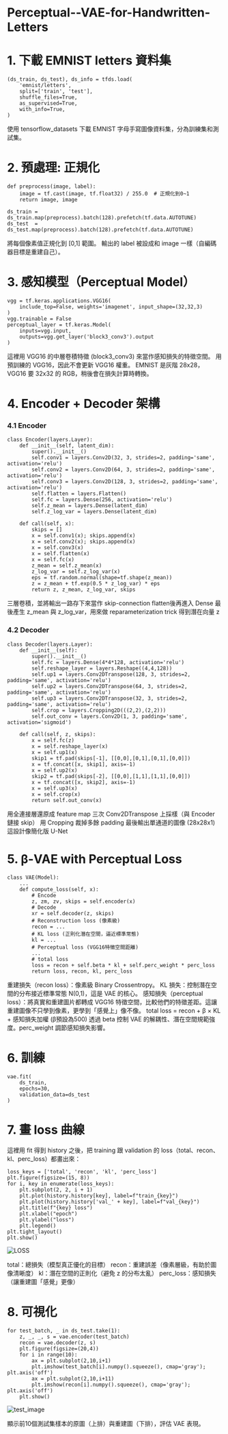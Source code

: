 # Perceptual--VAE-for-Handwritten-Letters

# 1. 下載 EMNIST letters 資料集

```
(ds_train, ds_test), ds_info = tfds.load(
    'emnist/letters',
    split=['train', 'test'],
    shuffle_files=True,
    as_supervised=True,
    with_info=True,
)
```

使用 tensorflow_datasets 下載 EMNIST 字母手寫圖像資料集，分為訓練集和測試集。


# 2. 預處理: 正規化

```
def preprocess(image, label):
    image = tf.cast(image, tf.float32) / 255.0  # 正規化到0~1
    return image, image

ds_train = ds_train.map(preprocess).batch(128).prefetch(tf.data.AUTOTUNE)
ds_test  = ds_test.map(preprocess).batch(128).prefetch(tf.data.AUTOTUNE)
```

將每個像素值正規化到 [0,1] 範圍。
輸出的 label 被設成和 image 一樣（自編碼器目標是重建自己）。


# 3. 感知模型（Perceptual Model）

```
vgg = tf.keras.applications.VGG16(
    include_top=False, weights='imagenet', input_shape=(32,32,3)
)
vgg.trainable = False
perceptual_layer = tf.keras.Model(
    inputs=vgg.input,
    outputs=vgg.get_layer('block3_conv3').output
)
```

這裡用 VGG16 的中層卷積特徵 (block3_conv3) 來當作感知損失的特徵空間。
用預訓練的 VGG16，因此不會更新 VGG16 權重。
EMNIST 是灰階 28x28，VGG16 要 32x32 的 RGB，稍後會在損失計算時轉換。


# 4. Encoder + Decoder 架構

### 4.1 Encoder

```
class Encoder(layers.Layer):
    def __init__(self, latent_dim):
        super().__init__()
        self.conv1 = layers.Conv2D(32, 3, strides=2, padding='same', activation='relu')
        self.conv2 = layers.Conv2D(64, 3, strides=2, padding='same', activation='relu')
        self.conv3 = layers.Conv2D(128, 3, strides=2, padding='same', activation='relu')
        self.flatten = layers.Flatten()
        self.fc = layers.Dense(256, activation='relu')
        self.z_mean = layers.Dense(latent_dim)
        self.z_log_var = layers.Dense(latent_dim)

    def call(self, x):
        skips = []
        x = self.conv1(x); skips.append(x)
        x = self.conv2(x); skips.append(x)
        x = self.conv3(x)
        x = self.flatten(x)
        x = self.fc(x)
        z_mean = self.z_mean(x)
        z_log_var = self.z_log_var(x)
        eps = tf.random.normal(shape=tf.shape(z_mean))
        z = z_mean + tf.exp(0.5 * z_log_var) * eps
        return z, z_mean, z_log_var, skips
```

三層卷積，並將輸出一路存下來當作 skip-connection
flatten後再進入 Dense
最後產生 z_mean 與 z_log_var，用來做 reparameterization trick 得到潛在向量 z

### 4.2 Decoder

```
class Decoder(layers.Layer):
    def __init__(self):
        super().__init__()
        self.fc = layers.Dense(4*4*128, activation='relu')
        self.reshape_layer = layers.Reshape((4,4,128))
        self.up1 = layers.Conv2DTranspose(128, 3, strides=2, padding='same', activation='relu')
        self.up2 = layers.Conv2DTranspose(64, 3, strides=2, padding='same', activation='relu')
        self.up3 = layers.Conv2DTranspose(32, 3, strides=2, padding='same', activation='relu')
        self.crop = layers.Cropping2D(((2,2),(2,2)))
        self.out_conv = layers.Conv2D(1, 3, padding='same', activation='sigmoid')

    def call(self, z, skips):
        x = self.fc(z)
        x = self.reshape_layer(x)
        x = self.up1(x)
        skip1 = tf.pad(skips[-1], [[0,0],[0,1],[0,1],[0,0]])
        x = tf.concat([x, skip1], axis=-1)
        x = self.up2(x)
        skip2 = tf.pad(skips[-2], [[0,0],[1,1],[1,1],[0,0]])
        x = tf.concat([x, skip2], axis=-1)
        x = self.up3(x)
        x = self.crop(x)
        return self.out_conv(x)
```

用全連接層還原成 feature map
三次 Conv2DTranspose 上採樣（與 Encoder 鏈接 skip）
用 Cropping 裁掉多餘 padding
最後輸出單通道的圖像 (28x28x1)
這設計像簡化版 U-Net


# 5. β-VAE with Perceptual Loss

```
class VAE(Model):
    ...
    def compute_loss(self, x):
        # Encode
        z, zm, zv, skips = self.encoder(x)
        # Decode
        xr = self.decoder(z, skips)
        # Reconstruction loss (像素級)
        recon = ...
        # KL loss (正則化潛在空間，逼近標準常態)
        kl = ...
        # Perceptual loss (VGG16特徵空間距離)
        ...
        # total loss
        loss = recon + self.beta * kl + self.perc_weight * perc_loss
        return loss, recon, kl, perc_loss
```

重建損失（recon loss）：像素級 Binary Crossentropy。
KL 損失：控制潛在空間的分布接近標準常態 N(0,1)，這是 VAE 的核心。
感知損失（perceptual loss）：將真實和重建圖片都轉成 VGG16 特徵空間，比較他們的特徵差距。這讓重建圖像不只學到像素，更學到「感覺上」像不像。
total loss = recon + β × KL + 感知損失加權 (β預設為500)
透過 beta 控制 VAE 的解耦性、潛在空間規範強度。perc_weight 調節感知損失影響。


# 6. 訓練

```
vae.fit(
    ds_train,
    epochs=30,
    validation_data=ds_test
)
```

# 7. 畫 loss 曲線

這裡用 fit 得到 history 之後，把 training 跟 validation 的 loss（total、recon、kl、perc_loss）都畫出來：

```
loss_keys = ['total', 'recon', 'kl', 'perc_loss']
plt.figure(figsize=(15, 8))
for i, key in enumerate(loss_keys):
    plt.subplot(2, 2, i + 1)
    plt.plot(history.history[key], label=f"train_{key}")
    plt.plot(history.history['val_' + key], label=f"val_{key}")
    plt.title(f"{key} loss")
    plt.xlabel("epoch")
    plt.ylabel("loss")
    plt.legend()
plt.tight_layout()
plt.show()
```

![LOSS](loss.png)

total：總損失（模型真正優化的目標）
recon：重建誤差（像素層級，有助於圖像清晰度）
kl：潛在空間的正則化（避免 z 的分布太亂）
perc_loss：感知損失（讓重建圖「感覺」更像）


# 8. 可視化

```
for test_batch, _ in ds_test.take(1):
    z, _, _, s = vae.encoder(test_batch)
    recon = vae.decoder(z, s)
    plt.figure(figsize=(20,4))
    for i in range(10):
        ax = plt.subplot(2,10,i+1)
        plt.imshow(test_batch[i].numpy().squeeze(), cmap='gray'); plt.axis('off')
        ax = plt.subplot(2,10,i+11)
        plt.imshow(recon[i].numpy().squeeze(), cmap='gray'); plt.axis('off')
    plt.show()
```

![test_image](test_image.png)

顯示前10個測試集樣本的原圖（上排）與重建圖（下排），評估 VAE 表現。
